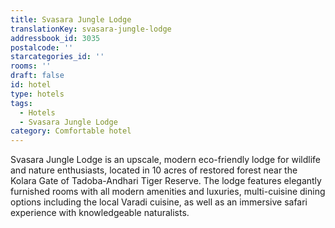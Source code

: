 ```yaml
---
title: Svasara Jungle Lodge
translationKey: svasara-jungle-lodge
addressbook_id: 3035
postalcode: ''
starcategories_id: ''
rooms: ''
draft: false
id: hotel
type: hotels
tags:
  - Hotels
  - Svasara Jungle Lodge
category: Comfortable hotel
---
```

Svasara Jungle Lodge is an upscale, modern eco-friendly lodge for wildlife and nature enthusiasts, located in 10 acres of restored forest near the Kolara Gate of Tadoba-Andhari Tiger Reserve. The lodge features elegantly furnished rooms with all modern amenities and luxuries, multi-cuisine dining options including the local Varadi cuisine, as well as an immersive safari experience with knowledgeable naturalists.